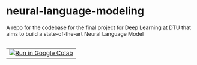 # neural-language-modeling
A repo for the codebase for the final project for Deep Learning at DTU that aims to build a state-of-the-art Neural Language Model

<table class="tfo-notebook-buttons" align="left">
<td>
	<a target="_blank"  href="https://colab.research.google.com/drive/1Aw1BPI67eLfH7p4T2SFpziTuRrNAbpd_#scrollTo=Zw-6SgZxhQ3G">
    <img src="https://www.tensorflow.org/images/colab_logo_32px.png" />Run in Google Colab</a>  
</td>
